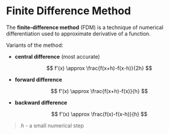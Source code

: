 # Finite Difference Method

The **finite-difference method** (FDM) is a technique of numerical differentiation used to approximate derivative of a function.

Variants of the method:

- **central difference** (most accurate)

$$
f'(x) \approx \frac{f(x+h)-f(x-h)}{2h}
$$

- **forward difference**

$$
f'(x) \approx \frac{f(x+h)-f(x)}{h}
$$

- **backward difference**

$$
f'(x) \approx \frac{f(x)-f(x-h)}{h}
$$

> $h$ - a small numerical step
